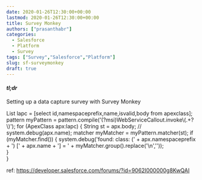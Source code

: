 ```yaml
---
date: 2020-01-26T12:30:00+00:00
lastmod: 2020-01-26T12:30:00+00:00
title: Survey Monkey
authors: ["prasanthabr"]
categories: 
  - Salesforce
  - Platform
  - Survey
tags: ["Survey","Salesforce","Platform"]
slug: sf-surveymonkey
draft: true
---
```


#### _tl;dr_
Setting up a data capture survey with Survey Monkey

List<ApexClass> lapc = [select id,namespaceprefix,name,isvalid,body from apexclass];
pattern myPattern = pattern.compile('(?msi)WebServiceCallout.invoke\\(.+?\\)');
for (ApexClass apx:lapc) {
    String st = apx.body;
    // system.debug(apx.name);
    matcher myMatcher = myPattern.matcher(st);
    if (myMatcher.find()) {
        system.debug('found: class: (' + apx.namespaceprefix + ') [' + apx.name + '] = ' + myMatcher.group().replace('\n',''));    
    }    
}

ref: https://developer.salesforce.com/forums/?id=9062I000000g8KwQAI